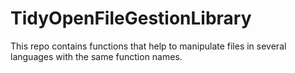 # TidyOpenFileGestionLibrary
This repo contains functions that help to manipulate files in several languages with the same function names.
